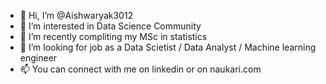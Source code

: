 - 👋 Hi, I’m @Aishwaryak3012
- 👀 I’m interested in Data Science Community
- 🌱 I’m recently compliting my MSc in statistics
- 💞️ I’m looking for job as a Data Scietist / Data Analyst / Machine learning engineer
- 📫 You can connect with me on linkedin or on naukari.com

<!---
Aishwaryak3012/Aishwaryak3012 is a ✨ special ✨ repository because its `README.md` (this file) appears on your GitHub profile.
You can click the Preview link to take a look at your changes.
--->




